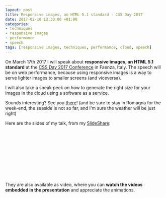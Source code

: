 ```yaml
---
layout: post
title: Responsive images, an HTML 5.1 standard - CSS Day 2017
date: 2017-02-18 12:30:00 +01:00
categories:
- techniques
- responsive images
- performance
- speech
tags: [responsive images, techniques, performance, cloud, speech]
---
```


On March 17th 2017 I will speak about **responsive images, an HTML 5.1 standard** at the [CSS Day 2017 Conference](http://2017.cssday.it) in Faenza, Italy. The speech will be on web performance, because using responsive images is a way to serve lighter images to smaller screens (and viceversa).

I will also take a sneak peek on how to generate the right size for your images in the cloud using a software as a service.

Sounds interesting? See you [there](http://2017.cssday.it)! (and be sure to stay in Romagna for the week-end, the seaside is not so far, and I'm sure the weather will be just right)

Here are the slides of my talk, from my <a href="//www.slideshare.net/verlok">SlideShare</a>:

<div class="slideshareWrapper">
    <iframe class="lazy" id="ssFrame" width="100%" data-src="//www.slideshare.net/slideshow/embed_code/key/cxLve2h1ruQvPK"  frameborder="0" allowfullscreen></iframe>
</div>

They are also available as video, where you can **watch the videos embedded in the presentation** and appreciate the animations.

<div class="videoWrapper">
    <iframe class="lazy" id="ytFrame" width="100%" height="auto" data-src="https://www.youtube.com/embed/3CZjm4dqh1Y" frameborder="0" allowfullscreen></iframe>
</div>